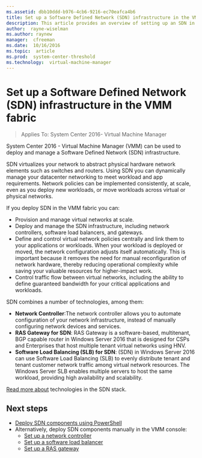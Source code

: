```yaml
---
ms.assetid: dbb10ddd-b976-4cb6-9216-ec70eafca4b6
title: Set up a Software Defined Network (SDN) infrastructure in the VMM fabric
description: This article provides an overview of setting up an SDN in the VMM fabric
author:  rayne-wiselman
ms.author: raynew
manager:  cfreeman
ms.date:  10/16/2016
ms.topic:  article
ms.prod:  system-center-threshold
ms.technology:  virtual-machine-manager
---
```


# Set up a Software Defined Network (SDN) infrastructure in the VMM fabric

>Applies To: System Center 2016- Virtual Machine Manager

System Center 2016 - Virtual Machine Manager (VMM) can be used to deploy and manage a Software Defined Network (SDN) infrastructure.

SDN virtualizes your network to abstract physical hardware network elements such as switches and routers. Using SDN you can dynamically manage your datacenter networking to meet workload and app requirements. Network policies can be implemented consistently, at scale, even as you deploy new workloads, or move workloads across virtual or physical networks.

If you deploy SDN in the VMM fabric you can:

- Provision and manage virtual networks at scale.
- Deploy and manage the SDN infrastructure, including network controllers, software load balancers, and gateways.
- Define and control virtual network policies centrally and link them to your applications or workloads. When your workload is deployed or moved, the network configuration adjusts itself automatically. This is important because it removes the need for manual reconfiguration of network hardware, thereby reducing operational complexity while saving your valuable resources for higher-impact work.
- Control traffic flow between virtual networks, including the ability to define guaranteed bandwidth for your critical applications and workloads.

SDN combines a number of technologies, among them:

- **Network Controller**:The network controller allows you to automate configuration of your network infrastructure, instead of manually configuring network devices and services.
- **RAS Gateway for SDN**: RAS Gateway is a software-based, multitenant, BGP capable router in Windows Server 2016 that is designed for CSPs and Enterprises that host multiple tenant virtual networks using HNV.
- **Software Load Balancing (SLB) for SDN**: (SDN) in Windows Server 2016 can use Software Load Balancing (SLB) to evenly distribute tenant and tenant customer network traffic among virtual network resources. The Windows Server SLB enables multiple servers to host the same workload, providing high availability and scalability.

[Read more about](https://technet.microsoft.com/library/mt590952.aspx) technologies in the SDN stack.


## Next steps

- [Deploy SDN components using PowerShell](scenario/sdn-powershell.md)
- Alternatively, deploy SDN components manually in the VMM console:
    - [Set up a network controller](sdn-controller.md)
    - [Set up a software load balancer](scenario/sdn-slb.md)
    - [Set up a RAS gateway](scenario/sdn-gateway.md)
